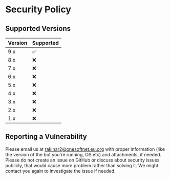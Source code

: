 # Security Policy

## Supported Versions

| Version | Supported          |
| ------- | ------------------ |
| 9.x     | :white_check_mark: |
| 8.x     | :x:                |
| 7.x     | :x:                |
| 6.x     | :x:                |
| 5.x     | :x:                |
| 4.x     | :x:                |
| 3.x     | :x:                |
| 2.x     | :x:                |
| 1.x     | :x:                |

## Reporting a Vulnerability

Please email us at rakinar2@onesoftnet.eu.org with proper information (like the version of the bot you're running, OS etc) and attachments, if needed. Please do not create an issue on GitHub or discuss about security issues publicly, that would cause more problem rather than solving it.
We might contact you again to investigate the issue if needed.
